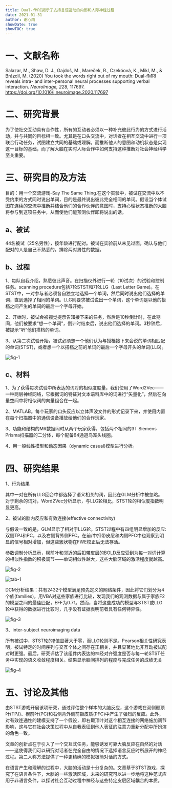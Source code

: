 ```yaml
---
title: Dual-fMRI揭示了支持言语互动的内部和人际神经过程
date: 2021-01-31
author: 谢心雨
showDate: true
showTOC: true
---
```


# 一、文献名称

 Salazar, M., Shaw, D. J., Gajdoš, M., Mareček, R., Czekóová, K., Mikl, M., & Brázdil, M. (2020) You took the words right out of my mouth: Dual-fMRI reveals intra- and inter-personal neural processes supporting verbal interaction. *NeuroImage, 228*, 117697. https://doi.org/10.1016/j.neuroimage.2020.117697

# 二、研究背景

​		为了使社交互动具有合作性，所有的互动者必须以一种补充彼此行为的方式进行活动，并与共同的目标相一致。尤其是在口头交流中，对话者在相互交流中进行一项联合行动任务，试图建立共同的基础或理解。而推断他人的意图和动机状态是实现这一目标的基础，而了解大脑在实时人际合作中如何支持这种推断对社会神经科学至关重要。

# 三、研究目的及方法

目的：用一个交流游戏-Say The Same Thing.在这个实验中，被试在交流中以不受约束的方式同时说出单词，目的是最终说出彼此完全相同的单词。假设当个体试图在连续的交流中推断并结合他们的合作伙伴的意图时，支持心理状态推断的大脑将参与到这项任务中，从而使他们能预测伙伴即将说出的话。

## a、被试

44名被试（25名男性），按年龄进行配对。被试在实验前从未见过面，确认与他们配对的人是自己不熟悉的。排除两对男性的数据。

## b、过程

1、每队自我介绍，熟悉彼此声音。在扫描仪外进行一轮（10试次）的试验和控制任务。scanning procedure包括7轮STST和7轮LLG（Last Letter Game)。在STST中，一对参与者必须各自独立地选择一个单词，然后同时说出他们选择的单词，直到选择了相同的单词。LLG则要求被试说出一个单词，这个单词是以他的搭档之间产生的单词的最后一个字母开始。

2、开始时，被试会被视觉提示告知接下来的任务，然后是10秒倒计时，在此期间，他们被要求“想一个单词”，倒计时结束后，说出他们选择的单词。3秒钟后，被提示“听”他们搭档的单词。

3、从第二次试验开始，被试必须想一个他们认为与搭档接下来会说的单词相匹配的单词(STST)，或者想一个以搭档之前的单词的最后一个字母开头的单词(LLG)。

 ![fig-1]()

## c、材料

1、为了获得每次试验中所表达的词对的相似度度量，我们使用了Word2Vec——一种两层神经网络，它根据词的特征对文本语料库中的词进行“矢量化”，然后在向量空间中将相似词的向量组合在一起。

2、MATLAB。每个玩家的口头反应以立体声波文件的形式记录下来，并使用内置在每个扫描器中的通信设备播放给他们的合作玩家。

3、功能和结构的MR数据同时从两个玩家获得，包括两个相同的3T Siemens Prisma扫描器的二分体，每个配备64通道鸟笼头线圈。

4、用一般线性模型和动态因果（dynamic casual)模型进行分析。

# 四、研究结果

1、行为结果

其中一对在所有LLG回合中都选择了语义相关的词，因此在GLM分析中被忽略。对于剩余的词对，Word2Vec分析显示，与LLG轮相比，STST轮的相似度指数明显更高。

2、被试的脑内反应和有效连接(effective connectivity)

​		与假设一致的是，GLM显示了相对于LLG轮，STST过程中有四组明显增加的反应:双侧TPJ和PC，以及右侧背外侧PFC。在前/中扣带皮层和内侧PFC中也观察到明显的信号相对增加，但这些簇状物在FWE校正后无法存活。

​		参数调制分析显示，楔前叶和邻近的后扣带皮层的BOLD反应受到为每一对词计算的相似性指数的积极调节——单词相似性越大，这些大脑区域的激活程度就越高。

![fig-2]()

![tab-1]()

​		DCM分析结果：共有2432个模型满足预先定义的网络条件，因此将它们划分为4个族(families)，用VBA对这些家族进行比较，发现我们的观测数据与属于家族F2的模型之间的最佳匹配，EFF为0.71。然而，当将这些成功的模型与STST或LLG轮中获得的数据进行比较时，几乎没有证据表明前者具有任何特异性。

![fig-3]()

3、inter-subject neuroimaging data

所有被试中，STST轮的β值显著大于零，而LLG轮则不是。Pearson相关性研究表明，被试特定的时间序列与交互个体之间存在正相关，并且显著地比非互动被试配对时更强。最后，研究评估了该组件内表达的神经对齐强度是否与每一轮STST任务中实现的语义收敛程度相关。结果显示脑间排列的程度与完成任务的成绩无关

![fig-4]()

# 五、讨论及其他

​		由STST游戏开展该项研究，通过评估整个样本的大脑反应，这个游戏在双侧颞顶叶(TPJ)、楔前叶(PC)和右侧背外侧前额皮质(PFC)中产生了强烈的反应。此外，对有效连通性的建模支持了一个假设，即右颞顶叶对这个相互连接的网络施加调节影响，这与它在社会决策过程中从自我表征到他人表征的注意力重新分配中所扮演的角色一致。

​		文章的创新点在于引入了一个交互式任务，能够诱发可靠大脑反应在自然的对话——这使得我们可以研究对话者在完全自由的情况下选择语言反应时所展开的神经过程。第二人称方法提供了一种更精确的模拟极简对话的方式。

​		在语言产生和理解的过程中，大脑的活动是十分复杂的。文章基于STST游戏，探究了在语言条件下，大脑的一些激活区域，未来的研究可以进一步地将这种范式应用于非语言条件，以探讨社会互动过程中神经与这些特定皮层区域耦合的本质。